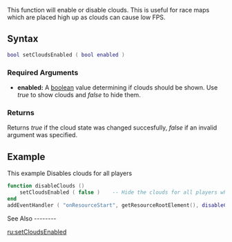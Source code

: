 This function will enable or disable clouds. This is useful for race maps which are placed high up as clouds can cause low FPS.

Syntax
------

``` lua
bool setCloudsEnabled ( bool enabled )
```

### Required Arguments

-   **enabled:** A [boolean](/docs/boolean.md "wikilink") value determining if clouds should be shown. Use *true* to show clouds and *false* to hide them.

### Returns

Returns *true* if the cloud state was changed succesfully, *false* if an invalid argument was specified.

Example
-------

<section name="Server" class="server" show="true">
This example Disables clouds for all players

``` lua
function disableClouds ()
    setCloudsEnabled ( false )    -- Hide the clouds for all players when the resource starts
end
addEventHandler ( "onResourceStart", getResourceRootElement(), disableClouds )
```

</section>
See Also
--------

[ru:setCloudsEnabled](/docs/ru-setcloudsenabled.md "wikilink")
